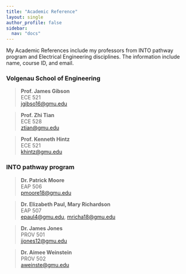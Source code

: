 ```yaml
---
title: "Academic Reference"
layout: single
author_profile: false
sidebar:
  nav: "docs"
---
```

My Academic References include my professors from INTO pathway program and Electrical Engineering disciplines. The information include name, course ID, and email.

### Volgenau School of Engineering

> **Prof. James Gibson**  
ECE 521  
jgibso16@gmu.edu

> **Prof. Zhi Tian**  
ECE 528  
ztian@gmu.edu

> **Prof. Kenneth Hintz**  
ECE 521  
khintz@gmu.edu

### INTO pathway program

> **Dr. Patrick Moore**  
EAP 506  
pmoore18@gmu.edu

> **Dr. Elizabeth Paul, Mary Richardson**  
EAP 507  
epaul4@gmu.edu, mricha18@gmu.edu

> **Dr. James Jones**  
PROV 501  
jjones12@gmu.edu

> **Dr. Aimee Weinstein**  
PROV 502  
aweinste@gmu.edu

